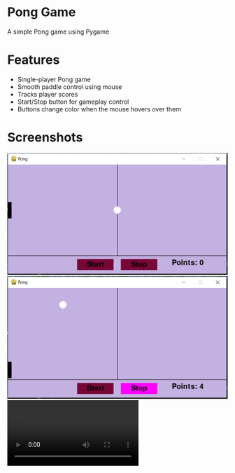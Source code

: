 # Pong Game
A simple Pong game using Pygame

# Features
- Single-player Pong game
- Smooth paddle control using mouse 
- Tracks player scores
- Start/Stop button for gameplay control
- Buttons change color when the mouse hovers over them

# Screenshots
![Startscreen](./Images/Startscreen.PNG)
![Stopscreen](./Images/Stopscreen.PNG)
![Demo](./Images/Gameplay.mp4)